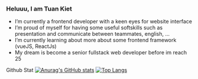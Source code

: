 ### Heluuu, I am Tuan Kiet
- I’m currently a frontend developer with a keen eyes for website interface
- I’m proud of myself for having some useful softskills such as presentation and communicate between teammates, english, ...
- I’m currently learning about more about some frontend framework (vueJS, ReactJs) 
- My dream is become a senior fullstack web developer before im reach 25


Github Stat 
[![Anurag's GitHub stats](https://github-readme-stats.vercel.app/api?username=samuriseee)](https://github.com/anuraghazra/github-readme-stats)
[![Top Langs](https://github-readme-stats.vercel.app/api/top-langs/?username=samuriseee&layout=compact)](https://github.com/anuraghazra/github-readme-stats)

<!--
**samuriseee/samuriseee** is a ✨ _special_ ✨ repository because its `README.md` (this file) appears on your GitHub profile.

Here are some ideas to get you started:

- 🔭 I’m currently working on ...
- 🌱 I’m currently learning ...
- 👯 I’m looking to collaborate on ...
- 🤔 I’m looking for help with ...
- 💬 Ask me about ...
- 📫 How to reach me: ...
- 😄 Pronouns: ...
- ⚡ Fun fact: ...
-->
